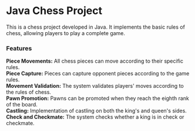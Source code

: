 <h1> Java Chess Project </h1>
This is a chess project developed in Java. It implements the basic rules of chess, allowing players to play a complete game.

<h3> Features</h3>
<b>Piece Movements:</b> All chess pieces can move according to their specific rules. <br>
<b>Piece Capture:</b> Pieces can capture opponent pieces according to the game rules.<br>
<b>Movement Validation:</b> The system validates players' moves according to the rules of chess.<br>
<b>Pawn Promotion:</b> Pawns can be promoted when they reach the eighth rank of the board.<br>
<b>Castling:</b> Implementation of castling on both the king's and queen's sides.<br>
<b>Check and Checkmate:</b> The system checks whether a king is in check or checkmate.<br>
<br>
<br>
<img
